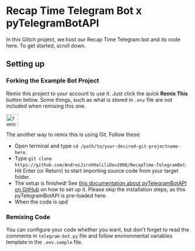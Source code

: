 # Recap Time Telegram Bot x pyTelegramBotAPI

In this Glitch project, we host our Recap Time Telegram bot and its code here. To get started, scroll down.

## Setting up
### Forking the Example Bot Project

Remix this project to your account to use it. Just click the quick **Remix This** button below. Some things, such as what is stored in `.env` file
are not included when remixing this one.

<a href="https://glitch.com/edit/#!/remix/garnet-crate">
  <img src="https://cdn.glitch.com/2bdfb3f8-05ef-4035-a06e-2043962a3a13%2Fremix%402x.png?1513093958726" alt="remix this" height="33">
</a>

The another way to remix this is using Git. Follow these:
- Open terminal and type `cd /path/to/your-desired-git-projectname-here`.
- Type `git clone https://github.com/AndreiJirohHaliliDev2006/RecapTime-TelegramBot`. Hit Enter (or Return) to start importing source code from
your target folder.
- The setup is finished! See [this documentation about pyTelegramBotAPI on GitHub](https://github.com/eternnoir/pyTelegramBotAPI#readme) on how to set up it.
Please skip the installation steps, as this pyTelegramBotAPI is pre-loaded here.
- When the code is upd

### Remixing Code

You can configure your code whether you want, but don't forget to read the comments in `telegram-bot.py` file and follow environmental variables
template in the `.env.sample` file.